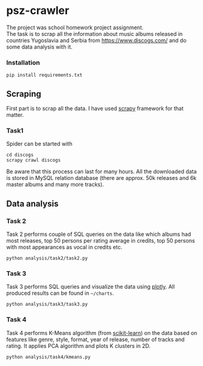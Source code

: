 # psz-crawler

The project was school homework project assignment.  
The task is to scrap all the information about music albums released in countries Yugoslavia and Serbia from https://www.discogs.com/ and do some data analysis with it.

### Installation
```pip install requirements.txt```

## Scraping

First part is to scrap all the data.
I have used [scrapy](https://scrapy.org/) framework for that matter.

### Task1 
Spider can be started with
```
cd discogs
scrapy crawl discogs
```
Be aware that this process can last for many hours.
All the downloaded data is stored in MySQL relation database (there are approx. 50k releases and 6k master albums and many more tracks).

## Data analysis

### Task 2

Task 2 performs couple of SQL queries on the data like which albums had most releases, top 50 persons per rating average in credits, top 50 persons with most appearances as vocal in credits etc.

```
python analysis/task2/task2.py
```

### Task 3

Task 3 performs SQL queries and visualize the data using [plotly](https://plot.ly/).
All produced results can be found in `~/charts`.
```
python analysis/task3/task3.py
```

### Task 4

Task 4 performs K-Means algorithm (from [scikit-learn](http://scikit-learn.org/stable/index.html)) on the data based on features like genre, style, format, year of release, number of tracks and rating.
It applies PCA algorithm and plots K clusters in 2D.
```
python analysis/task4/kmeans.py
```
